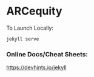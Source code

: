 # ARCequity

To Launch Locally:
```
jekyll serve
```

### Online Docs/Cheat Sheets:

https://devhints.io/jekyll